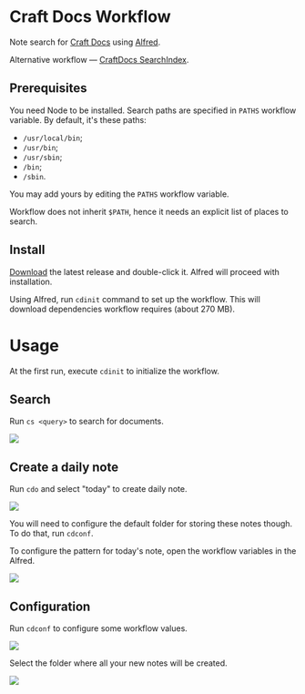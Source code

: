 # Craft Docs Workflow
Note search for [Craft Docs](https://www.craft.do) using [Alfred](https://www.alfredapp.com).

Alternative workflow — [CraftDocs SearchIndex](https://github.com/kudrykv/alfred-craftdocs-searchindex).

## Prerequisites
You need Node to be installed.
Search paths are specified in `PATHS` workflow variable.
By default, it's these paths:
* `/usr/local/bin`;
* `/usr/bin`;
* `/usr/sbin`;
* `/bin`;
* `/sbin`.

You may add yours by editing the `PATHS` workflow variable.

Workflow does not inherit `$PATH`, hence it needs an explicit list of places to search. 


## Install
[Download](https://github.com/kudrykv/alfred-craftdocs/releases/download/v0.2.5/Craft_Docs_v0.2.5.alfredworkflow)
the latest release and double-click it.
Alfred will proceed with installation.

Using Alfred, run `cdinit` command to set up the workflow.
This will download dependencies workflow requires (about 270 MB).


# Usage
At the first run, execute `cdinit` to initialize the workflow.

## Search
Run `cs <query>` to search for documents.

![](example-cs.png)

## Create a daily note
Run `cdo` and select "today" to create daily note.

![](example-cdo-today.png)

You will need to configure the default folder for storing these notes though.
To do that, run `cdconf`.

To configure the pattern for today's note, open the workflow variables in the Alfred.

![](example-edit-wf_var.png)

## Configuration
Run `cdconf` to configure some workflow values.

![](example-cdconf.png)

Select the folder where all your new notes will be created.

![](example-cdconf-default-folder.png)
